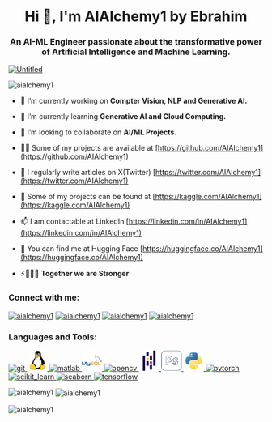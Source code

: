 <h1 align="center">Hi 👋, I'm AIAlchemy1 by Ebrahim</h1>
<h3 align="center">An AI-ML Engineer passionate about the transformative power of Artificial Intelligence and Machine Learning.</h3>

<a href="https://ibb.co/7rXHdLH"><img src="https://i.ibb.co/ygXDc7D/Untitled.png" width="1200" alt="Untitled" border="0"></a>

<p align="left"> <img src="https://komarev.com/ghpvc/?username=aialchemy1&label=Profile%20views&color=0e75b6&style=flat" alt="aialchemy1" /> </p>

- 🔭 I’m currently working on **Compter Vision, NLP and Generative AI.**

- 🌱 I’m currently learning **Generative AI and Cloud Computing.**

- 👯 I’m looking to collaborate on **AI/ML Projects.**

- 👨‍💻 Some of my projects are available at [https://github.com/AIAlchemy1](https://github.com/AIAlchemy1)

- 📝 I regularly write articles on X(Twitter) [https://twitter.com/AIAlchemy1](https://twitter.com/AIAlchemy1)

- 💬 Some of my projects can be found at [https://kaggle.com/AIAlchemy1](https://kaggle.com/AIAlchemy1)

- 📫 I am contactable at LinkedIn [https://linkedin.com/in/AIAlchemy1](https://linkedin.com/in/AIAlchemy1)

- 🤗 You can find me at Hugging Face [https://huggingface.co/AIAlchemy1](https://huggingface.co/AIAlchemy1)

- ⚡💪💪💪 **Together we are Stronger**

<h3 align="left">Connect with me:</h3>
<p align="left">
<a href="https://twitter.com/aialchemy1" target="blank"><img align="center" src="https://raw.githubusercontent.com/rahuldkjain/github-profile-readme-generator/master/src/images/icons/Social/twitter.svg" alt="aialchemy1" height="30" width="40" /></a>
<a href="https://linkedin.com/in/aialchemy1" target="blank"><img align="center" src="https://raw.githubusercontent.com/rahuldkjain/github-profile-readme-generator/master/src/images/icons/Social/linked-in-alt.svg" alt="aialchemy1" height="30" width="40" /></a>
<a href="https://kaggle.com/aialchemy1" target="blank"><img align="center" src="https://raw.githubusercontent.com/rahuldkjain/github-profile-readme-generator/master/src/images/icons/Social/kaggle.svg" alt="aialchemy1" height="30" width="40" /></a>
<a href="https://www.leetcode.com/aialchemy1" target="blank"><img align="center" src="https://raw.githubusercontent.com/rahuldkjain/github-profile-readme-generator/master/src/images/icons/Social/leet-code.svg" alt="aialchemy1" height="30" width="40" /></a>
</p>

<h3 align="left">Languages and Tools:</h3>
<p align="left"> <a href="https://git-scm.com/" target="_blank" rel="noreferrer"> <img src="https://www.vectorlogo.zone/logos/git-scm/git-scm-icon.svg" alt="git" width="40" height="40"/> </a> <a href="https://www.linux.org/" target="_blank" rel="noreferrer"> <img src="https://raw.githubusercontent.com/devicons/devicon/master/icons/linux/linux-original.svg" alt="linux" width="40" height="40"/> </a> <a href="https://www.mathworks.com/" target="_blank" rel="noreferrer"> <img src="https://upload.wikimedia.org/wikipedia/commons/2/21/Matlab_Logo.png" alt="matlab" width="40" height="40"/> </a> <a href="https://www.mysql.com/" target="_blank" rel="noreferrer"> <img src="https://raw.githubusercontent.com/devicons/devicon/master/icons/mysql/mysql-original-wordmark.svg" alt="mysql" width="40" height="40"/> </a> <a href="https://opencv.org/" target="_blank" rel="noreferrer"> <img src="https://www.vectorlogo.zone/logos/opencv/opencv-icon.svg" alt="opencv" width="40" height="40"/> </a> <a href="https://pandas.pydata.org/" target="_blank" rel="noreferrer"> <img src="https://raw.githubusercontent.com/devicons/devicon/2ae2a900d2f041da66e950e4d48052658d850630/icons/pandas/pandas-original.svg" alt="pandas" width="40" height="40"/> </a> <a href="https://www.photoshop.com/en" target="_blank" rel="noreferrer"> <img src="https://raw.githubusercontent.com/devicons/devicon/master/icons/photoshop/photoshop-line.svg" alt="photoshop" width="40" height="40"/> </a> <a href="https://www.python.org" target="_blank" rel="noreferrer"> <img src="https://raw.githubusercontent.com/devicons/devicon/master/icons/python/python-original.svg" alt="python" width="40" height="40"/> </a> <a href="https://pytorch.org/" target="_blank" rel="noreferrer"> <img src="https://www.vectorlogo.zone/logos/pytorch/pytorch-icon.svg" alt="pytorch" width="40" height="40"/> </a> <a href="https://scikit-learn.org/" target="_blank" rel="noreferrer"> <img src="https://upload.wikimedia.org/wikipedia/commons/0/05/Scikit_learn_logo_small.svg" alt="scikit_learn" width="40" height="40"/> </a> <a href="https://seaborn.pydata.org/" target="_blank" rel="noreferrer"> <img src="https://seaborn.pydata.org/_images/logo-mark-lightbg.svg" alt="seaborn" width="40" height="40"/> </a> <a href="https://www.tensorflow.org" target="_blank" rel="noreferrer"> <img src="https://www.vectorlogo.zone/logos/tensorflow/tensorflow-icon.svg" alt="tensorflow" width="40" height="40"/> </a> </p>

<p><img align="left" src="https://github-readme-stats.vercel.app/api/top-langs?username=aialchemy1&show_icons=true&locale=en&layout=compact" alt="aialchemy1" /></p>

<p>&nbsp;<img align="center" src="https://github-readme-stats.vercel.app/api?username=aialchemy1&show_icons=true&locale=en" alt="aialchemy1" /></p>

<p><img align="center" src="https://github-readme-streak-stats.herokuapp.com/?user=aialchemy1&" alt="aialchemy1" /></p>
